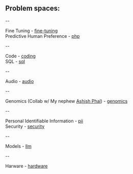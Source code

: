 ## Problem spaces:

--

Fine Tuning - [fine-tuning](fine-tuning)  
Predictive Human Preference - [php](php) 

--

Code - [coding](coding)  
SQL - [sql](sql)  

--

Audio - [audio](audio)  
 
--

Genomics (Collab w/ My nephew [Ashish Phal](https://www.linkedin.com/in/ashish-phal-548b37125/)) - [genomics](genomics)  


--

Personal Identifiable Information - [pii](pii)   
Security - [security](security)  

--

Models - [llm](llm) 

--

Harware - [hardware](hardware)


